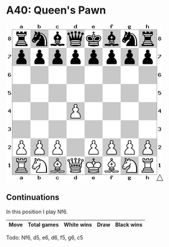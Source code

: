 # A40: Queen's Pawn

![Position](position.png)

## Continuations

In this position I play Nf6.

Move                | Total games | White wins | Draw | Black wins
--------------------|-------------|------------|------|-----------

Todo: Nf6, d5, e6, d6, f5, g6, c5
